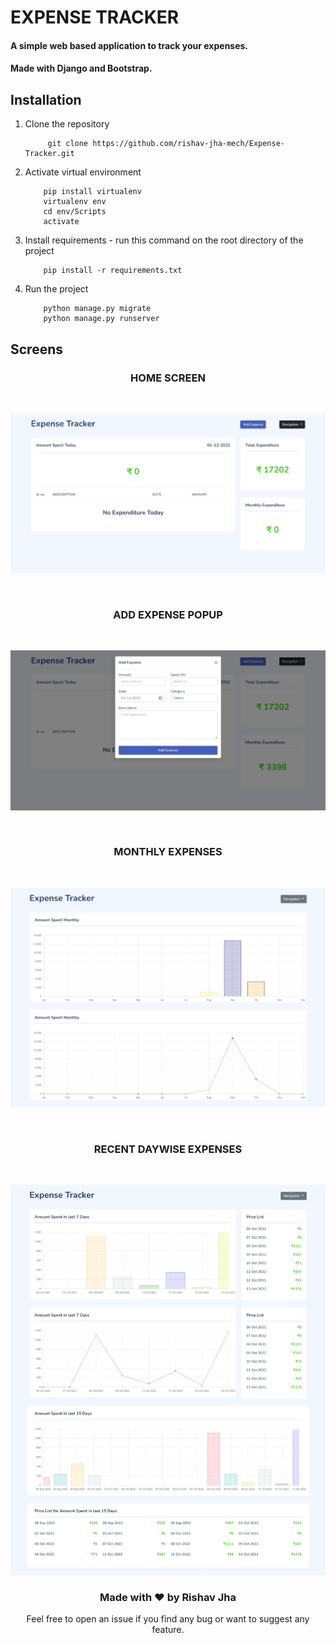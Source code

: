 # EXPENSE TRACKER

#### A simple web based application to track your expenses. 
#### Made with **Django** and **Bootstrap**.

## Installation

1. Clone the repository
   ```
        git clone https://github.com/rishav-jha-mech/Expense-Tracker.git
   ```
2. Activate virtual environment
    ```
        pip install virtualenv
        virtualenv env
        cd env/Scripts
        activate
    ```
3. Install requirements - run this command on the root directory of the project
    ```
        pip install -r requirements.txt
    ```  
4. Run the project
    ```
        python manage.py migrate
        python manage.py runserver
    ```

## Screens

<h3 align="center">HOME SCREEN</h3>

<br/> 

![Screenshot1](./docs/1.jpeg)

<br/> 


<h3 align="center">ADD EXPENSE POPUP</h3>

<br/> 

![Screenshot1](./docs/2.jpeg)


<br/> 

<h3 align="center">MONTHLY EXPENSES</h3>

<br/> 

![Screenshot1](./docs/3.jpeg)

<br/> 

<h3 align="center">RECENT DAYWISE EXPENSES</h3>

<br/> 

![Screenshot1](./docs/4.jpeg)


<h3 align="center">Made with ❤️ by Rishav Jha</h3>
<p align="center">Feel free to open an issue if you find any bug or want to suggest any feature.</p>